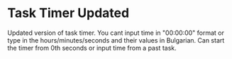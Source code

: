 # Task Timer Updated
 Updated version of task timer. 
You cant input time in "00:00:00" format or type in the hours/minutes/seconds and their values in Bulgarian.
Can start the timer from 0th seconds or input time from a past task.